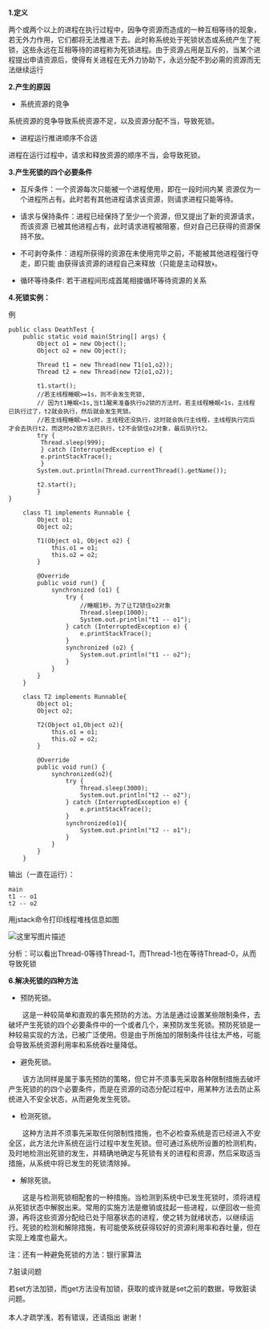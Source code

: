 **1.定义**

两个或两个以上的进程在执行过程中，因争夺资源而造成的一种互相等待的现象，若无外力作用，它们都将无法推进下去。此时称系统处于死锁状态或系统产生了死锁，这些永远在互相等待的进程称为死锁进程。由于资源占用是互斥的，当某个进程提出申请资源后，使得有关进程在无外力协助下，永远分配不到必需的资源而无法继续运行

**2.产生的原因**

* 系统资源的竞争

系统资源的竞争导致系统资源不足，以及资源分配不当，导致死锁。

* 进程运行推进顺序不合适

进程在运行过程中，请求和释放资源的顺序不当，会导致死锁。


**3.产生死锁的四个必要条件**

* 互斥条件：一个资源每次只能被一个进程使用，即在一段时间内某 资源仅为一个进程所占有。此时若有其他进程请求该资源，则请求进程只能等待。

* 请求与保持条件：进程已经保持了至少一个资源，但又提出了新的资源请求，而该资源 已被其他进程占有，此时请求进程被阻塞，但对自己已获得的资源保持不放。

* 不可剥夺条件：进程所获得的资源在未使用完毕之前，不能被其他进程强行夺走，即只能 由获得该资源的进程自己来释放（只能是主动释放﴿。

* 循环等待条件: 若干进程间形成首尾相接循环等待资源的关系


**4.死锁实例：**

例

```
public class DeathTest {
    public static void main(String[] args) {
        Object o1 = new Object();
        Object o2 = new Object();

        Thread t1 = new Thread(new T1(o1,o2));
        Thread t2 = new Thread(new T2(o1,o2));

        t1.start();
        //若主线程睡眠>=1s，则不会发生死锁,
        // 因为t1睡眠<1s,当t1醒来准备执行o2锁的方法时，若主线程睡眠<1s，主线程已执行过了，t2就会执行，然后就会发生死锁。
        //若主线程睡眠>=1s时，主线程还没执行，这时就会执行主线程，主线程执行完后才会去执行t2，而这时o2锁方法已执行，t2不会锁住o2对象，最后执行t2。
        try {
         Thread.sleep(999);
         } catch (InterruptedException e) {
         e.printStackTrace();
         }
        System.out.println(Thread.currentThread().getName());

        t2.start();
        }
}

    class T1 implements Runnable {
        Object o1;
        Object o2;

        T1(Object o1, Object o2) {
            this.o1 = o1;
            this.o2 = o2;
        }

        @Override
        public void run() {
            synchronized (o1) {
                try {
                    //睡眠1秒，为了让T2锁住o2对象
                    Thread.sleep(1000);
                    System.out.println("t1 -- o1");
                } catch (InterruptedException e) {
                    e.printStackTrace();
                }
                synchronized (o2) {
                    System.out.println("t1 -- o2");
                }
            }
        }
    }

    class T2 implements Runnable{
        Object o1;
        Object o2;

        T2(Object o1,Object o2){
            this.o1 = o1;
            this.o2 = o2;
        }

        @Override
        public void run() {
            synchronized(o2){
                try {
                    Thread.sleep(3000);
                    System.out.println("t2 -- o2");
                } catch (InterruptedException e) {
                    e.printStackTrace();
                }
                synchronized(o1){
                    System.out.println("t2 -- o1");
                }
            }
        }
    }

```

输出（一直在运行）：

```
main
t1 -- o1
t2 -- o2
```


用jstack命令打印线程堆栈信息如图

![这里写图片描述](http://img.blog.csdn.net/20170619144239308?watermark/2/text/aHR0cDovL2Jsb2cuY3Nkbi5uZXQvYmFpeWVfeGluZw==/font/5a6L5L2T/fontsize/400/fill/I0JBQkFCMA==/dissolve/70/gravity/SouthEast)

分析：可以看出Thread-0等待Thread-1，而Thread-1也在等待Thread-0，从而导致死锁


**6.解决死锁的四种方法**

* 预防死锁。

　　这是一种较简单和直观的事先预防的方法。方法是通过设置某些限制条件，去破坏产生死锁的四个必要条件中的一个或者几个，来预防发生死锁。预防死锁是一种较易实现的方法，已被广泛使用。但是由于所施加的限制条件往往太严格，可能会导致系统资源利用率和系统吞吐量降低。

* 避免死锁。

　　该方法同样是属于事先预防的策略，但它并不须事先采取各种限制措施去破坏产生死锁的的四个必要条件，而是在资源的动态分配过程中，用某种方法去防止系统进入不安全状态，从而避免发生死锁。

* 检测死锁。

　　这种方法并不须事先采取任何限制性措施，也不必检查系统是否已经进入不安全区，此方法允许系统在运行过程中发生死锁。但可通过系统所设置的检测机构，及时地检测出死锁的发生，并精确地确定与死锁有关的进程和资源，然后采取适当措施，从系统中将已发生的死锁清除掉。

* 解除死锁。

　　这是与检测死锁相配套的一种措施。当检测到系统中已发生死锁时，须将进程从死锁状态中解脱出来。常用的实施方法是撤销或挂起一些进程，以便回收一些资源，再将这些资源分配给已处于阻塞状态的进程，使之转为就绪状态，以继续运行。死锁的检测和解除措施，有可能使系统获得较好的资源利用率和吞吐量，但在实现上难度也最大。

注：还有一种避免死锁的方法：银行家算法

7.脏读问题

若set方法加锁，而get方法没有加锁，获取的或许就是set之前的数据，导致脏读问题。
<br>
<br>
本人才疏学浅，若有错误，还请指出 
谢谢！